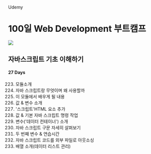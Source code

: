 Udemy

# 100일 Web Development 부트캠프

[<img src="https://img.shields.io/badge/github-%23121011.svg?style=for-the-badge&logo=github&logoColor=white" />](https://github.com/academind/100-days-of-web-development/)

## 자바스크립트 기초 이해하기

#### 27 Days

223. 모듈소개
224. 자바 스크립트랑 무엇이며 왜 사용할까
225. 이 모듈에서 배우게 될 내용
226. 값 & 변수 소개
227. '스크립트'HTML 요소 추가
228. 값 & 기본 자바 스크립트 명령 작업
229. 변수('데이터 컨테이너') 소개
230. 자바 스크립트 구문 자세히 살펴보기
231. 두 번째 변수 & 연습시간
232. 자바 스크립트 코드를 외부 파일로 아웃소싱
233. 배열 소개(데이터 리스트 관리)
